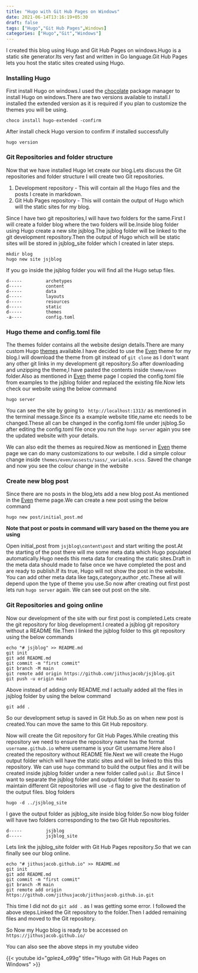 ```yaml
---
title: "Hugo with Git Hub Pages on Windows"
date: 2021-06-14T13:16:19+05:30
draft: false
tags: ["Hugo","Git Hub Pages",Windows]
categories: ["Hugo","Git","Windows"]
---
```


I created this blog using Hugo and Git Hub Pages on windows.Hugo is a static site generator.Its very fast and 
written in Go language.Git Hub Pages lets you host the static sites created using Hugo.

### Installing Hugo
First install Hugo on windows.I used the [chocolate](https://chocolatey.org/) package manager to install Hugo on
windows.There are two versions available to install.I installed the extended version as it is required if you plan
to customize the themes you will be using.

```
choco install hugo-extended -confirm
```

After install check Hugo version to confirm if installed successfully

```
hugo version
```

### Git Repositories and folder structure
Now that we have installed Hugo let create our blog.Lets discuss the Git repositories and folder structure
I will create two Git repositories.

1. Development repository - This will contain all the Hugo files and the posts I create in markdown.
2. Git Hub Pages repository - This will contain the output of Hugo which will the static sites for my blog.

Since I have two git repositories,I will have two folders for the same.First I will create a folder blog where the two
folders will be.Inside blog folder using Hugo create a new site jsjblog.The jsjblog folder will be linked to the git 
development repository.Then the output of Hugo which will be static sites will be stored in jsjblog_site folder which I 
created in later steps.

```
mkdir blog
hugo new site jsjblog
```
If you go inside the jsjblog folder you will find all the Hugo setup files.

```
d-----         archetypes
d-----         content
d-----         data
d-----         layouts
d-----         resources
d-----         static
d-----         themes
-a----         config.toml
```
### Hugo theme and config.toml file
The themes folder contains all the website design details.There are many custom Hugo [themes](https://themes.gohugo.io/)
available.I have decided to use the [Even](https://themes.gohugo.io/hugo-theme-even/) theme for my blog.I will download the
theme from git instead of `git clone` as I don't want any other git links in my development git repository.So after 
downloading and unzipping the theme,I have pasted the contents inside `theme/even` folder.Also as mentioned in 
[Even](https://themes.gohugo.io/hugo-theme-even/) theme page I copied the config.toml file from examples to the jsjblog 
folder and replaced the existing file.Now lets check our website using the below command

```
hugo server
```

You can see the site by going to ` http://localhost:1313/` as mentioned in the terminal message.Since its a example website
title,name etc needs to be changed.These all can be changed in the config.toml file under jsjblog.So after editing the 
config.toml file once you run the `hugo server` again you see the updated website with your details.

We can also edit the themes as required.Now as mentioned in  [Even](https://themes.gohugo.io/hugo-theme-even/) theme page we
can do many customizations to our website. I did a simple colour change inside `themes/even/assests/sass/_variable.scss`.
Saved the change and now you see the colour change in the website 


### Create new blog post
Since there are no posts in the blog,lets add a new blog post.As mentioned in the  [Even](https://themes.gohugo.io/hugo-theme-even/) theme page.We can create a new post using the below command

```
hugo new post/initial_post.md
```
**Note that post or posts in command will vary based on the theme you are using**

Open initial_post from `jsjblog\content\post` and start writing the post.At the starting of the post there will me some meta
data which Hugo populated automatically.Hugo needs this meta data for creating the static sites.Draft in the meta data should
made to false once we have completed the post and are ready to publish.If its true, Hugo will not show the post in the website.
You can add other meta data like tags,category,author ,etc.These all will depend upon the type of theme you use.So now after
creating out first post lets run `hugo server` again. We can see out post on the site.

### Git Repositories and going online 
Now our development of the site with our first post is completed.Lets create the git repository for blog development.I created
a jsjblog git repository without a README file.Then I linked the jsjblog folder to this git repository using the below 
commands

```
echo "# jsjblog" >> README.md
git init
git add README.md
git commit -m "first commit"
git branch -M main
git remote add origin https://github.com/jithusjacob/jsjblog.git
git push -u origin main
```

Above instead of adding only README.md I actually added all the files in jsjblog folder by using the below command
```
git add .
```
So our development setup is saved in Git Hub.So as on when new post is created.You can move the same to this Git Hub 
repository.


Now will create the Git repository for Git Hub Pages.While creating this repository we need to ensure the repository name
has the format `username.github.io` where username is your Git username.Here also I created the repository without README
file.Next we will create the Hugo output folder which will have the static sites and will be linked to this this repository.
We can use `hugo` command to build the output files and it will be created inside jsjblog folder under a new folder called
`public` .But Since I want to separate the jsjblog folder and output folder so that its easier to maintain different Git
repositories will use `-d` flag to give the destination of the output files.
blog folders

```
hugo -d ../jsjblog_site
```
I gave the output folder as jsjblog_site inside blog folder.So now blog folder will have two folders corresponding to the
two Git Hub repositories.

```
d-----         jsjblog
d-----         jsjblog_site
```

Lets link the jsjblog_site folder with Git Hub Pages repository.So that we can finally see our blog online.
```
echo "# jithusjacob.github.io" >> README.md
git init
git add README.md
git commit -m "first commit"
git branch -M main
git remote add origin https://github.com/jithusjacob/jithusjacob.github.io.git
```
This time I did not do `git add .` as I was getting some error. I followed the above steps.Linked the Git repository to the
folder.Then I added remaining files and moved to the Git repository.

So Now my Hugo blog is ready to be accessed on `https://jithusjacob.github.io/`

You can also see the above steps in my youtube video 


{{< youtube id="gplez4_o99g" title="Hugo with Git Hub Pages on Windows" >}}

